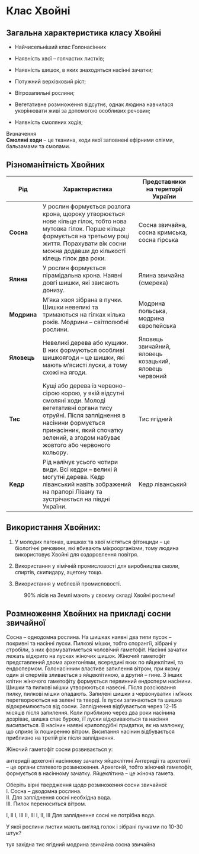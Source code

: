 # Клас Хвойні

## Загальна характеристика класу Хвойні


-   Найчисельніший клас Голонасінних

-   Наявність <span class="p1">хвої</span> – голчастих листків;

-   Наявність шишок, в яких знаходяться насінні зачатки;

-   Потужний верхівковий ріст;

-   Вітрозапильні рослини;

-   Вегетативне розмноження відсутнє, однак людина навчилася укорінювати живі за допомогою особливих речовин;

-   Наявність <span class="p1">смоляних ходів</span>;

<div class="eoz-wrap">
<span class="eoz">Визначення</span>
<div class="eoz-text">
<b>Смолянi ходи</b> – це тканина, ходи якої заповненi ефiрними олiями, бальзамами та смолами.
</div>
</div>

## Різноманітність Хвойних

<table>
<thead>
<tr>
<th>Рiд</th>
<th>Характеристика</th>
<th>Представники на територiї України</th>
</tr>
</thead>
<tbody>
<tr>
<td><b>Сосна</b></td>
<td>У рослин формується розлога крона, щороку утворюється нове кільце гілок, тобто нова мутовка гілок. Перше кільце формується на третьому році життя. Порахувати вік сосни можна додавши до кількості кілець гілок два роки.</td>
<td>Сосна звичайна, сосна кримська, сосна гірська</td>
<tr>
<td><b>Ялина</b></td>
<td>У рослин формується пірамідальна крона. Наявні довгі шишки, які звисають донизу.</td>
<td>Ялина звичайна (смерека)</td>
</tr>
<tr>
<td><b>Модрина</b></td>
<td>М’яка хвоя зібрана в пучки. Шишки невеликі та тримаються на гілках кілька років. Модрини – світлолюбні рослини.</td>
<td>Модрина польська, модрина європейська</td>
</tr>
<tr>
<td><b>Яловець</b></td>
<td>Невеликі дерева або кущики. В них формуються особливі
шишкоягоди – це шишки, які мають м’ясисті луски, а тому схожі на ягоди.</td>
<td>Яловець звичайний, яловець козацький, яловець червоний</td>
</tr>
<tr>
<td><b>Тис</b></td>
<td>Кущі або дерева із червоно-сірою корою, у якій відсутні смоляні ходи. Молоді вегетативні органи тису отруйні. Після запліднення в насінини формується принасінник, який спочатку зелений, а згодом набуває жовтого або червоного кольору.</td>
<td>Тис ягідний</td>
</tr>
<tr>
<td><b>Кедр</b></td>
<td>Рід налічує усього чотири види. Всі кедри – великі й могутні дерева. Кедр ліванський навіть зображений на прапорі Лівану та зустрічається на півдні України.</td>
<td>Кедр ліванський</td>
</tr>
</tbody>
</table>

## Використання Хвойних:

1.  У молодих пагонах, шишках та хвої містяться <span class="p1">фітонциди</span> – це біологічні речовини, які вбивають мікроорганізми, тому людина використовує Хвойні для оздоровлення повітря.

2.  Використання у хімічній промисловості для виробництва смоли, спиртів, скипидару, ацетону тощо.

3.  Використання у меблевій промисловості.

<p align="center"><span class="p1">90% лісів на Землі мають у своєму складі Хвойні рослини!</span></p>


## Розмноження Хвойних на прикладі сосни звичайної 

Сосна – однодомна рослина. На шишках наявні два типи лусок – покривні та насінні луски. Пилкові мішки, тобто спорангії, зібрані у стробіли, з них формуватиметься чоловічий гаметофіт. Насінні зачатки лежать відкрито на лусках жіночих шишок. Жіночий гаметофіт представлений двома архегоніями,
всередині яких по яйцеклітині, та ендоспермом. Голонасінним властиве запилення вітром, при якому один зі сперміїв зливається з яйцеклітиною, а другий – гине. З інших клітин жіночого гаметофіту формується первинний ендосперм насінини. Шишки та пилкові мішки утворюються навесні. Після
розсіювання пилку, пилкові мішки опадають. Запилені шишки з червонуватих і м’яких перетворюються на зелені та тверді. Їх луски загинаються та шишка відокремлюється від сосни. Запліднення відбувається через 12–15 місяців після запилення. Коли приблизно через два роки насінина дозріває, шишка стає бурою, її луски відкриваються та насіння висипається. В насінин наявні крилоподібні придатки, як на малюнку, що
сприяє їх поширенню вітром. Висипання насінин відбувається приблизно на третій рік після запліднення.

<quiz>
<question>
<p>Жіночий гаметофіт сосни розвивається у:</p>
<answer>антеридії</answer>
<answer>архегонії</answer>
<answer correct>насінному зачатку</answer>
<answer>яйцеклітині</answer>
<explanation>Антеридії та архегонії – це органи статевого розмноження. Архегоній, тобто жіночий гаметофіт, формується в насінному зачатку. Яйцеклітина – це жіноча гамета.</explanation>
</question>
<question>
<p>Оберіть вірні твердження щодо розмноження сосни звичайної:<br>
I. Сосна – дводомна рослина.<br>
II. Для запліднення сосні необхідна вода.<br>
III. Пилок переноситься вітром.</p>
І, ІІ</answer>
<answer correct>І, ІІІ</answer>
<answer>ІІ, ІІІ</answer>
<answer>І, ІІ, ІІІ</answer>
<explanation>Для запліднення сосні не потрібна вода.</explanation>
</question>
<question>
<p>У якої рослини листки мають вигляд голок і зібрані пучками по 10-30 штук?</p>
<answer>туя західна</answer> 
<answer>тис ягідний</answer> 
<answer correct>модрина звичайна</answer> 
<answer>сосна звичайна</answer>
</question>
</quiz>
